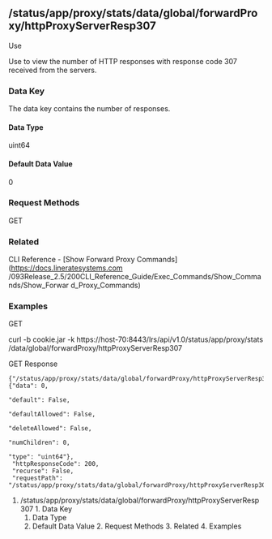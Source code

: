 ## /status/app/proxy/stats/data/global/forwardProxy/httpProxyServerResp307

Use

Use to view the number of HTTP responses with response code 307 received from
the servers.

### Data Key

The data key contains the number of responses.

#### Data Type

uint64

#### Default Data Value

0

### Request Methods

GET

### Related

CLI Reference - [Show Forward Proxy Commands](https://docs.lineratesystems.com
/093Release_2.5/200CLI_Reference_Guide/Exec_Commands/Show_Commands/Show_Forwar
d_Proxy_Commands)

### Examples

GET

curl -b cookie.jar -k https://host-70:8443/lrs/api/v1.0/status/app/proxy/stats
/data/global/forwardProxy/httpProxyServerResp307

GET Response

    
    {"/status/app/proxy/stats/data/global/forwardProxy/httpProxyServerResp307": {"data": 0,
                                                                                  "default": False,
                                                                                  "defaultAllowed": False,
                                                                                  "deleteAllowed": False,
                                                                                  "numChildren": 0,
                                                                                  "type": "uint64"},
     "httpResponseCode": 200,
     "recurse": False,
     "requestPath": "/status/app/proxy/stats/data/global/forwardProxy/httpProxyServerResp307"}
    

  1. /status/app/proxy/stats/data/global/forwardProxy/httpProxyServerResp307
    1. Data Key
      1. Data Type
      2. Default Data Value
    2. Request Methods
    3. Related
    4. Examples

